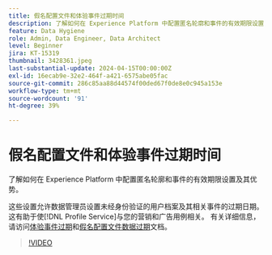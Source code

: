 ```yaml
---
title: 假名配置文件和体验事件过期时间
description: 了解如何在 Experience Platform 中配置匿名轮廓和事件的有效期限设置及其优势。
feature: Data Hygiene
role: Admin, Data Engineer, Data Architect
level: Beginner
jira: KT-15319
thumbnail: 3428361.jpeg
last-substantial-update: 2024-04-15T00:00:00Z
exl-id: 16ecab9e-32e2-464f-a421-6575abe05fac
source-git-commit: 286c85aa88d44574f00ded67f0de8e0c945a153e
workflow-type: tm+mt
source-wordcount: '91'
ht-degree: 39%

---
```


# 假名配置文件和体验事件过期时间

了解如何在 Experience Platform 中配置匿名轮廓和事件的有效期限设置及其优势。

这些设置允许数据管理员设置未经身份验证的用户档案及其相关事件的过期日期。 这有助于使[!DNL Profile Service]与您的营销和广告用例相关。 有关详细信息，请访问[体验事件过期](https://experienceleague.adobe.com/zh-hans/docs/experience-platform/profile/event-expirations)和[假名配置文件数据过期](https://experienceleague.adobe.com/zh-hans/docs/experience-platform/profile/event-expirations)文档。


>[!VIDEO](https://video.tv.adobe.com/v/3428361?learn=on&enablevpops)
